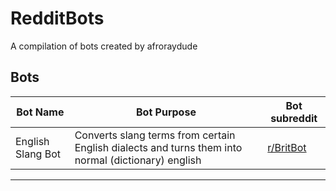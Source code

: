 RedditBots
==========
A compilation of bots created by afroraydude

## Bots

| Bot Name | Bot Purpose | Bot subreddit |
|----------|-------------|---------------|
| English Slang Bot | Converts slang terms from certain English dialects and turns them into normal (dictionary) english | [r/BritBot](http://reddit.com/r/BritBot) |
--------------------------------------
